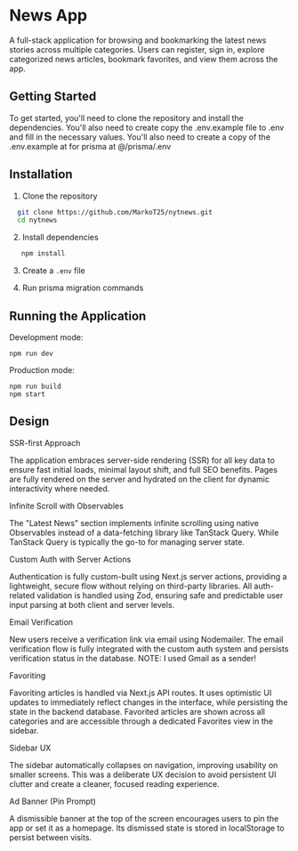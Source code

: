 
# News App

A full-stack application for browsing and bookmarking the latest news stories across multiple categories. Users can register, sign in, explore categorized news articles, bookmark favorites, and view them across the app.



## Getting Started

To get started, you'll need to clone the repository and install the dependencies. You'll also need to create copy the .env.example file to .env and fill in the necessary values. You'll also need to create a copy of the .env.example at for prisma at @/prisma/.env


## Installation

1. Clone the repository

```bash
  git clone https://github.com/MarkoT25/nytnews.git
  cd nytnews
```
2. Install dependencies
```bash
   npm install
```

3. Create a `.env` file

4. Run prisma migration commands

## Running the Application

Development mode:
```
npm run dev
```

Production mode:
```
npm run build
npm start
```
## Design

SSR-first Approach

The application embraces server-side rendering (SSR) for all key data to ensure fast initial loads, minimal layout shift, and full SEO benefits. Pages are fully rendered on the server and hydrated on the client for dynamic interactivity where needed.

Infinite Scroll with Observables

The "Latest News" section implements infinite scrolling using native Observables instead of a data-fetching library like TanStack Query. While TanStack Query is typically the go-to for managing server state.

Custom Auth with Server Actions

Authentication is fully custom-built using Next.js server actions, providing a lightweight, secure flow without relying on third-party libraries. All auth-related validation is handled using Zod, ensuring safe and predictable user input parsing at both client and server levels.

Email Verification

New users receive a verification link via email using Nodemailer. The email verification flow is fully integrated with the custom auth system and persists verification status in the database.
NOTE: I used Gmail as a sender!

Favoriting

Favoriting articles is handled via Next.js API routes. It uses optimistic UI updates to immediately reflect changes in the interface, while persisting the state in the backend database. Favorited articles are shown across all categories and are accessible through a dedicated Favorites view in the sidebar.

Sidebar UX

The sidebar automatically collapses on navigation, improving usability on smaller screens. This was a deliberate UX decision to avoid persistent UI clutter and create a cleaner, focused reading experience.

Ad Banner (Pin Prompt)

A dismissible banner at the top of the screen encourages users to pin the app or set it as a homepage. Its dismissed state is stored in localStorage to persist between visits.
